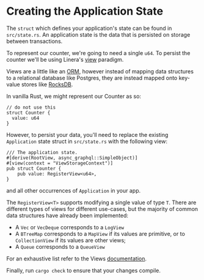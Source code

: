 # Creating the Application State

The `struct` which defines your application's state can be found in
`src/state.rs`. An application state is the data that is persisted on storage
between transactions.

To represent our counter, we're going to need a single `u64`. To persist the
counter we'll be using Linera's [view](../advanced_topics/views.md) paradigm.

Views are a little like an
[ORM](https://en.wikipedia.org/wiki/Object%E2%80%93relational_mapping), however
instead of mapping data structures to a relational database like Postgres, they
are instead mapped onto key-value stores like [RocksDB](https://rocksdb.org/).

In vanilla Rust, we might represent our Counter as so:

```rust,ignore
// do not use this
struct Counter {
  value: u64
}
```

However, to persist your data, you'll need to replace the existing `Application`
state struct in `src/state.rs` with the following view:

```rust,ignore
/// The application state.
#[derive(RootView, async_graphql::SimpleObject)]
#[view(context = "ViewStorageContext")]
pub struct Counter {
    pub value: RegisterView<u64>,
}
```

and all other occurrences of `Application` in your app.

The `RegisterView<T>` supports modifying a single value of type `T`. There are
different types of views for different use-cases, but the majority of common
data structures have already been implemented:

- A `Vec` or `VecDeque` corresponds to a `LogView`
- A `BTreeMap` corresponds to a `MapView` if its values are primitive, or to
  `CollectionView` if its values are other views;
- A `Queue` corresponds to a `QueueView`

For an exhaustive list refer to the Views
[documentation](../advanced_topics/views.md).

Finally, run `cargo check` to ensure that your changes compile.
